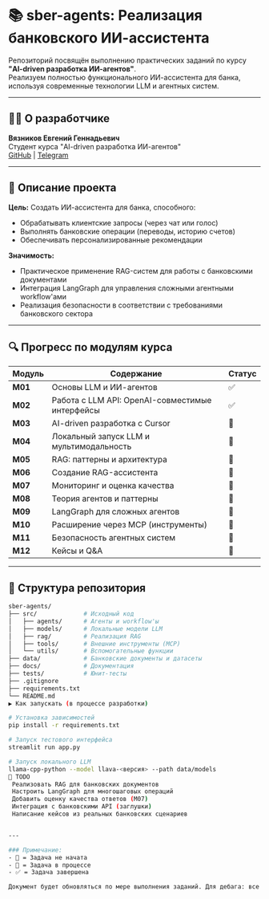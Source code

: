 # 📚 sber-agents: Реализация банковского ИИ-ассистента

Репозиторий посвящён выполнению практических заданий по курсу **"AI-driven разработка ИИ-агентов"**.  
Реализуем полностью функционального ИИ-ассистента для банка, используя современные технологии LLM и агентных систем.

---

## 🧑‍💻 О разработчике

**Вязников Евгений Геннадьевич**  
Студент курса "AI-driven разработка ИИ-агентов"  
[GitHub](https://github.com/aidialogs/sber-agents) | [Telegram](https://t.me/your_tg)

---

## 🎯 Описание проекта

**Цель:** Создать ИИ-ассистента для банка, способного:  
- Обрабатывать клиентские запросы (через чат или голос)  
- Выполнять банковские операции (переводы, историю счетов)  
- Обеспечивать персонализированные рекомендации  

**Значимость:**  
- Практическое применение RAG-систем для работы с банковскими документами  
- Интеграция LangGraph для управления сложными агентными workflow'ами  
- Реализация безопасности в соответствии с требованиями банковского сектора  

---

## 🔍 Прогресс по модулям курса

| Модуль | Содержание | Статус |
|-------|------------|--------|
| **М01** | Основы LLM и ИИ-агентов | ✅ |
| **М02** | Работа с LLM API: OpenAI-совместимые интерфейсы | ✅ |
| **М03** | AI-driven разработка с Cursor | 🔄 |
| **М04** | Локальный запуск LLM и мультимодальность | 🔄 |
| **М05** | RAG: паттерны и архитектура | 🔲 |
| **М06** | Создание RAG-ассистента | 🔲 |
| **М07** | Мониторинг и оценка качества | 🔲 |
| **М08** | Теория агентов и паттерны | 🔲 |
| **М09** | LangGraph для сложных агентов | 🔲 |
| **М10** | Расширение через MCP (инструменты) | 🔲 |
| **М11** | Безопасность агентных систем | 🔲 |
| **М12** | Кейсы и Q&A | 🔲 |

---

## 📁 Структура репозитория

```bash
sber-agents/
├── src/             # Исходный код
│   ├── agents/      # Агенты и workflow'ы
│   ├── models/      # Локальные модели LLM
│   ├── rag/         # Реализация RAG
│   ├── tools/       # Внешние инструменты (MCP)
│   └── utils/       # Вспомогательные функции
├── data/            # Банковские документы и датасеты
├── docs/            # Документация
├── tests/           # Юнит-тесты
├── .gitignore
├── requirements.txt
└── README.md
▶️ Как запускать (в процессе разработки)

# Установка зависимостей
pip install -r requirements.txt

# Запуск тестового интерфейса
streamlit run app.py

# Запуск локального LLM
llama-cpp-python --model llava-<версия> --path data/models
📝 TODO
 Реализовать RAG для банковских документов
 Настроить LangGraph для многошаговых операций
 Добавить оценку качества ответов (M07)
 Интеграция с банковскими API (заглушки)
 Написание кейсов из реальных банковских сценариев


---

### Примечание:
- 🔲 = Задача не начата  
- 🔄 = Задача в процессе  
- ✅ = Задача завершена  

Документ будет обновляться по мере выполнения заданий. Для дебага: все примеры можно тестировать через `streamlit` или `curl` до запуска полноценного интерфейса.